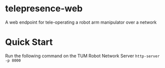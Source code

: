 # telepresence-web
A web endpoint for tele-operating a robot arm manipulator over a network

# Quick Start
Run the following command on the TUM Robot Network Server
`http-server -p 8000`
